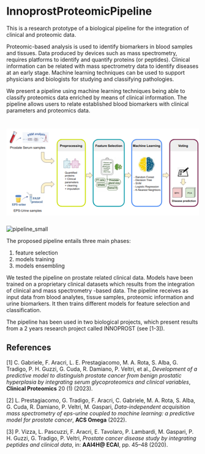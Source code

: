 # InnoprostProteomicPipeline
This is a research prototype of a biological pipeline for the integration of clinical and proteomic data.

Proteomic-based analysis is used to identify biomarkers in blood samples and tissues. Data produced by devices such as mass spectrometry, requires platforms to identify and quantify proteins (or peptides). Clinical information can be related with mass spectrometry data to identify diseases at an early stage. Machine learning techniques can be used to support physicians and biologists for studying and classifying pathologies.

We present a pipeline using machine learning techniques being able to classify proteomics data enriched by means of clinical information. The pipeline allows users to relate established blood biomarkers with clinical parameters and proteomics data.

# ![pipeline](/img/pipeline_small.png?raw=true "pipeline workflow")
![pipeline_small](https://github.com/gtradigo/InnoprostProteomicPipeline/assets/3709044/2c7b143c-8d35-43df-8e15-490caa1ff654)

The proposed pipeline entails three main phases:
1. feature selection
2. models training
3. models ensembling 

We tested the pipeline on prostate related clinical data. Models have been trained on a proprietary clinical datasets which results from the integration of clinical and mass spectrometry -based data. The pipeline receives as input data from blood analytes, tissue samples, proteomic information and urine biomarkers. It then trains different models for feature selection and classification. 

The pipeline has been used in two biological projects, which present results from a 2 years research project called INNOPROST (see [1-3]).

## References
[1] C. Gabriele, F. Aracri, L. E. Prestagiacomo, M. A. Rota, S. Alba, G. Tradigo, P. H. Guzzi, G. Cuda, R. Damiano, P. Veltri, et al., *Development of a predictive model to distinguish prostate cancer from benign prostatic hyperplasia by integrating serum glycoproteomics and clinical variables*, **Clinical Proteomics** 20 (1) (2023).

[2] L. Prestagiacomo, G. Tradigo, F. Aracri, C. Gabriele, M. A. Rota, S. Alba, G. Cuda, R. Damiano, P. Veltri, M. Gaspari, *Data-independent acquisition mass spectrometry of eps-urine coupled to machine learning: a predictive model for prostate cancer*, **ACS Omega** (2022).

[3] P. Vizza, L. Pascuzzi, F. Aracri, E. Tavolaro, P. Lambardi, M. Gaspari, P. H. Guzzi, G. Tradigo, P. Veltri, *Prostate cancer disease study by integrating peptides and clinical data*, in: **AAI4H@ ECAI**, pp. 45–48 (2020).
